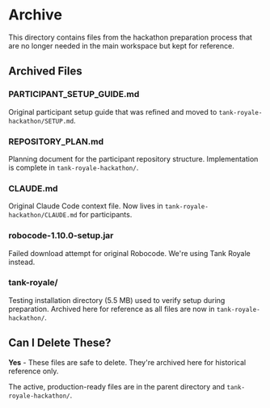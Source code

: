 # Archive

This directory contains files from the hackathon preparation process that are no longer needed in the main workspace but kept for reference.

## Archived Files

### PARTICIPANT_SETUP_GUIDE.md
Original participant setup guide that was refined and moved to `tank-royale-hackathon/SETUP.md`.

### REPOSITORY_PLAN.md
Planning document for the participant repository structure. Implementation is complete in `tank-royale-hackathon/`.

### CLAUDE.md
Original Claude Code context file. Now lives in `tank-royale-hackathon/CLAUDE.md` for participants.

### robocode-1.10.0-setup.jar
Failed download attempt for original Robocode. We're using Tank Royale instead.

### tank-royale/
Testing installation directory (5.5 MB) used to verify setup during preparation. Archived here for reference as all files are now in `tank-royale-hackathon/`.

## Can I Delete These?

**Yes** - These files are safe to delete. They're archived here for historical reference only.

The active, production-ready files are in the parent directory and `tank-royale-hackathon/`.

